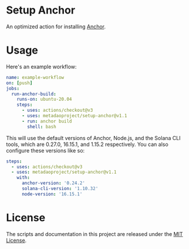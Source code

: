 # Setup Anchor

An optimized action for installing [Anchor](https://www.anchor-lang.com/).

# Usage

Here's an example workflow:

```yaml
name: example-workflow
on: [push]
jobs:
  run-anchor-build:
    runs-on: ubuntu-20.04
    steps:
      - uses: actions/checkout@v3
      - uses: metadaoproject/setup-anchor@v1.1
      - run: anchor build
        shell: bash
```

This will use the default versions of Anchor, Node.js, and the Solana CLI tools, which are 0.27.0, 16.15.1, and 1.15.2 respectively. You can also configure these versions like so:

```yaml
steps:
  - uses: actions/checkout@v3
  - uses: metadaoproject/setup-anchor@v1.1
    with: 
      anchor-version: '0.24.2' 
      solana-cli-version: '1.10.32'
      node-version: '16.15.1'
```

# License

The scripts and documentation in this project are released under the [MIT License](LICENSE).
